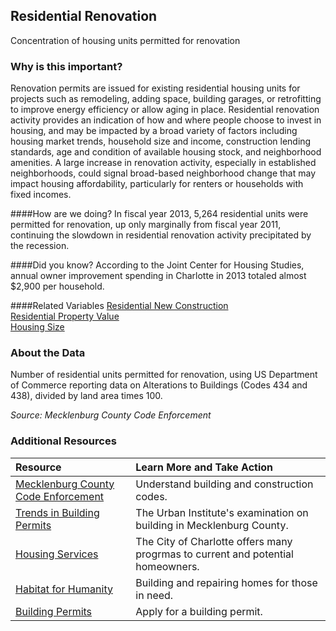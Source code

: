 ## Residential Renovation
Concentration of housing units permitted for renovation

### Why is this important?
Renovation permits are issued for existing residential housing units for projects such as remodeling, adding space, building garages, or retrofitting to improve energy efficiency or allow aging in place. Residential renovation activity provides an indication of how and where people choose to invest in housing, and may be impacted by a broad variety of factors including housing market trends, household size and income, construction lending standards, age and condition of available housing stock, and neighborhood amenities. A large increase in renovation activity, especially in established neighborhoods, could signal broad-based neighborhood change that may impact housing affordability, particularly for renters or households with fixed incomes. 

####How are we doing?
In fiscal year 2013, 5,264 residential units were permitted for renovation, up only marginally from fiscal year 2011, continuing the slowdown in residential renovation activity precipitated by the recession.  
 
####Did you know?
According to the Joint Center for Housing Studies, annual owner improvement spending in Charlotte in 2013 totaled almost $2,900 per household. 

####Related Variables
<a href="javascript:void(0)" onclick="model.metricId = 'm8'">Residential New Construction</a>  
<a href="javascript:void(0)" onclick="model.metricId = 'm76'">Residential Property Value</a>  
<a href="javascript:void(0)" onclick="model.metricId = 'm6'">Housing Size</a>  

### About the Data
Number of residential units permitted for renovation, using US Department of Commerce reporting data on Alterations to Buildings (Codes 434 and 438), divided by land area times 100.

_Source: Mecklenburg County Code Enforcement_

### Additional Resources
|Resource | Learn More and Take Action | 
|:--- | :--- |
|[Mecklenburg County Code Enforcement](http://charmeck.org/mecklenburg/county/LUESA/CodeEnforcement/Pages/default.aspx)| Understand building and construction codes.
|[Trends in Building Permits](http://ui.uncc.edu/story/single-family-building-permits-multifamily-construction-mecklenburg-builders-trends-recession-)| The Urban Institute's examination on building in Mecklenburg County.
|[Housing Services](http://charmeck.org/city/charlotte/nbs/housing/Pages/CityHousingPrograms.aspx)| The City of Charlotte offers many progrmas to current and potential homeowners.
|[Habitat for Humanity](http://www.habitatcharlotte.org/)| Building and repairing homes for those in need.
|[Building Permits](http://charmeck.org/mecklenburg/county/LUESA/CodeEnforcement/Tools/Homeowners/Pages/default.aspx)| Apply for a building permit.
